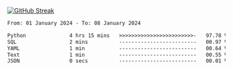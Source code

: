 [![GitHub Streak](https://streak-stats.demolab.com?user=renren-017&theme=sea&hide_border=true&background=DD272700)](https://git.io/streak-stats)

<!--START_SECTION:waka-->

```txt
From: 01 January 2024 - To: 08 January 2024

Python              4 hrs 15 mins   >>>>>>>>>>>>>>>>>>>>>>>>-   97.78 %
SQL                 2 mins          -------------------------   00.97 %
YAML                1 min           -------------------------   00.64 %
Text                1 min           -------------------------   00.55 %
JSON                0 secs          -------------------------   00.01 %
```

<!--END_SECTION:waka-->
